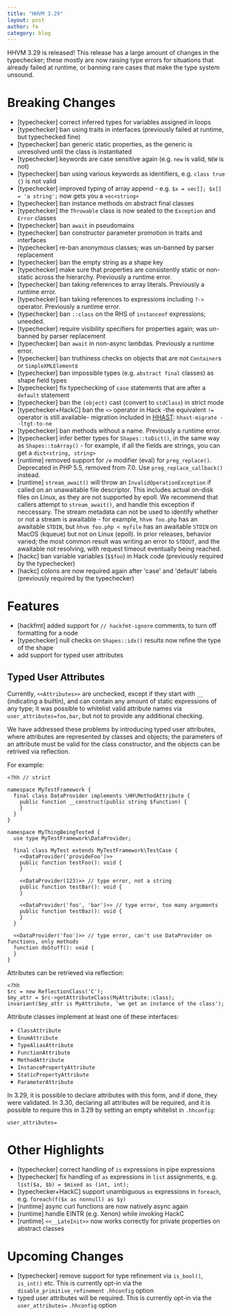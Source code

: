 ```yaml
---
title: "HHVM 3.29"
layout: post
author: fe
category: blog
---
```


HHVM 3.29 is released! This release has a large amount of changes in the
typechecker; these mostly are now raising type errors for situations that
already failed at runtime, or banning rare cases that make the type system
unsound.

Breaking Changes
================

- [typechecker] correct inferred types for variables assigned in loops
- [typechecker] ban using traits in interfaces (previously failed at runtime, but typechecked fine)
- [typechecker] ban generic static properties, as the generic is unresolved until the class is instantiated
- [typechecker] keywords are case sensitive again (e.g. `new` is valid, `NEW` is not)
- [typechecker] ban using various keywords as identifiers, e.g. `class true {}` is not valid
- [typechecker] improved typing of array append - e.g. `$x = vec[]; $x[] = 'a string';` now gets you a `vec<string>`
- [typechecker] ban instance methods on abstract final classes
- [typechecker] the `Throwable` class is now sealed to the `Exception` and `Error` classes
- [typechecker] ban `await` in pseudomains
- [typechecker] ban constructor parameter promotion in traits and interfaces
- [typechecker] re-ban anonymous classes; was un-banned by parser replacement
- [typechecker] ban the empty string as a shape key
- [typechecker] make sure that properties are consistently static or non-static across the hierarchy. Previously a runtime error.
- [typechecker] ban taking references to array literals. Previously a runtime error.
- [typechecker] ban taking references to expressions including `?->` operator. Previously a runtime error.
- [typechecker] ban `::class` on the RHS of `instanceof` expressions; uneeded.
- [typechecker] require visibility specifiers for properties again; was un-banned by parser replacement
- [typechecker] ban `await` in non-async lambdas. Previously a runtime error.
- [typechecker] ban truthiness checks on objects that are not `Container`s or `SimpleXMLElement`s
- [typechecker] ban impossible types (e.g. `abstract final` classes) as shape field types
- [typechecker] fix typechecking of `case` statements that are after a `default` statement
- [typechecker] ban the `(object)` cast (convert to `stdClass`) in strict mode
- [typechecker+HackC] ban the `<>` operator in Hack -the equivalent `!=` operator is still available- migration included in [HHAST]: `hhast-migrate --ltgt-to-ne`
- [typechecker] ban methods without a name. Previously a runtime error.
- [typechecker] infer better types for `Shapes::toDict()`, in the same way as `Shapes::toArray()` - for example, if all the fields are strings, you can get a `dict<string, string>`
- [runtime] removed support for `/e` modifier (eval) for `preg_replace()`. Deprecated in PHP 5.5, removed from 7.0. Use `preg_replace_callback()` instead.
- [runtime] `stream_await()` will throw an `InvalidOperationException` if called on an unawaitable file descriptor. This includes actual on-disk files on Linux, as they are not supported by epoll. We recommend that callers attempt to `stream_await()`, and handle this exception if neccessary. The stream metadata can not be used to identify whether or not a stream is awaitable - for example, `hhvm foo.php` has an awaitable `STDIN`, but `hhvm foo.php < myfile` has an awaitable `STDIN` on MacOS (kqueue) but not on Linux (epoll). In prior releases, behavior varied; the most common result was writing an error to `STDOUT`, and the awaitable not resolving, with request timeout eventually being reached.
- [hackc] ban variable variables (`$$foo`) in Hack code (previously required by the typechecker)
- [hackc] colons are now required again after 'case' and 'default' labels (previously required by the typechecker)


Features
========

- [hackfmt] added support for `// hackfmt-ignore` comments, to turn off formatting for a node
- [typechecker] null checks on `Shapes::idx()` results now refine the type of the shape
- add support for typed user attributes

Typed User Attributes
---------------------

Currently, `<<Attributes>>` are unchecked, except if they start with `__` (indicating a builtin), and can contain any amount of static expressions of any type; it was possible to whitelist valid attribute names via `user_attributes=foo,bar`, but not to provide any additional checking.

We have addressed these problems by introducing typed user attributes, where attributes are represented by classes and objects; the parameters of an attribute must be valid for the class constructor, and the objects can be retrived via reflection.

For example:

```
<?hh // strict

namespace MyTestFramework {
  final class DataProvider implements \HH\MethodAttribute {
    public function __construct(public string $function) {
    }
  }
}

namespace MyThingBeingTested {
  use type MyTestFramework\DataProvider;
  
  final class MyTest extends MyTestFramework\TestCase {
    <<DataProvider('provideFoo')>>
    public function testFoo(): void {
    }
    
    <<DataProvider(123)>> // type error, not a string
    public function testBar(): void {
    }
    
    <<DataProvider('foo', 'bar')>> // type error, too many arguments
    public function testBaz(): void {
    }
  }
  
  <<DataProvider('foo')>> // type error, can't use DataProvider on functions, only methods
  function doStuff(): void {
  }
}
```

Attributes can be retrieved via reflection:

```
<?hh
$rc = new ReflectionClass('C');
$my_attr = $rc->getAttributeClass(MyAttribute::class);
invariant($my_attr is MyAttribute, 'we get an instance of the class');
```

Attribute classes implement at least one of these interfaces:
- `ClassAttribute`
- `EnumAttribute`
- `TypeAliasAttribute`
- `FunctionAttribute`
- `MethodAttribute`
- `InstancePropertyAttribute`
- `StaticPropertyAttribute`
- `ParameterAttribute`

In 3.29, it is possible to declare attributes with this form, and if done, they were validated. In 3.30, declaring all attributes will be required, and it is possible to require this in 3.29 by setting an empty whitelist in `.hhconfig`:

```
user_attributes=
```

Other Highlights
================

- [typechecker] correct handling of `is` expressions in pipe expressions
- [typechecker] fix handling of `as` expressions in `list` assignments, e.g. `list($a, $b) = $mixed as (int, int);`
- [typechecker+HackC] support unambiguous `as` expressions in `foreach`, e.g. `foreach(f($x as nonnull) as $y)`
- [runtime] async curl functions are now natively async again
- [runtime] handle EINTR (e.g. Xenon) while invoking HackC
- [runtime] `<<__LateInit>>` now works correctly for private properties on abstract classes

Upcoming Changes
================

- [typechecker] remove support for type refinement via `is_bool()`, `is_int()` etc. This is currently opt-in via the `disable_primitive_refinement` `.hhconfig` option
- typed user attributes will be required. This is currently opt-in via the `user_attributes=` `.hhconfig` option

[HHAST]: https://github.com/hhvm/hhast/
